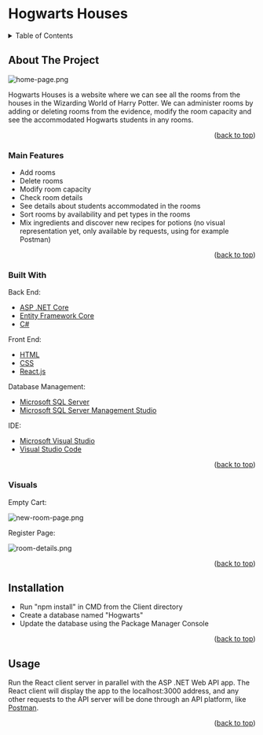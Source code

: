 <div id="top"></div>

# Hogwarts Houses

<!-- TABLE OF CONTENTS -->
<details>
  <summary>Table of Contents</summary>
  <ol>
    <li>
      <a href="#about-the-project">About The Project</a>
      <ul>
        <li><a href="#main-features">Main Features</a></li>
        <li><a href="#built-with">Built With</a></li>
        <li><a href="#visuals">Visuals</a></li>
      </ul>
    </li>
    <li><a href="#installation">Installation</a></li>
    <li><a href="#usage">Usage</a></li>
  </ol>
</details>



<!-- ABOUT THE PROJECT -->
## About The Project

![home-page.png][home-page]

Hogwarts Houses is a website where we can see all the rooms from the houses in the Wizarding World of Harry Potter. We can administer rooms by adding or deleting rooms from the evidence, modify the room capacity and see the accommodated Hogwarts students in any rooms.

<p align="right">(<a href="#top">back to top</a>)</p>


### Main Features

- Add rooms
- Delete rooms
- Modify room capacity
- Check room details
- See details about students accommodated in the rooms
- Sort rooms by availability and pet types in the rooms
- Mix ingredients and discover new recipes for potions (no visual representation yet, only available by requests, using for example Postman)

<p align="right">(<a href="#top">back to top</a>)</p>

### Built With

Back End:
* [ASP .NET Core][asp-net-core]
* [Entity Framework Core][ef-core]
* [C#][c#]

Front End:
* [HTML][html]
* [CSS][css]
* [React.js][react]

Database Management:
* [Microsoft SQL Server][msql-server]
* [Microsoft SQL Server Management Studio][ssms]

IDE:
* [Microsoft Visual Studio][visual-studio]
* [Visual Studio Code][visual-studio-code]

<p align="right">(<a href="#top">back to top</a>)</p>



### Visuals

Empty Cart:

![new-room-page.png][new-room-page]

Register Page:

![room-details.png][room-details]

<p align="right">(<a href="#top">back to top</a>)</p>



## Installation
- Run "npm install" in CMD from the Client directory
- Create a database named "Hogwarts"
- Update the database using the Package Manager Console

<p align="right">(<a href="#top">back to top</a>)</p>



<!-- USAGE EXAMPLES -->
## Usage

Run the React client server in parallel with the ASP .NET Web API app.
The React client will display the app to the localhost:3000 address, and any other requests to the API server will be done through an API platform, like [Postman][postman].

<p align="right">(<a href="#top">back to top</a>)</p>


<!-- MARKDOWN LINKS & IMAGES -->
[asp-net-core]: https://dotnet.microsoft.com/en-us/learn/aspnet/what-is-aspnet-core
[ef-core]: https://docs.microsoft.com/en-us/ef/core/
[c#]: https://docs.microsoft.com/en-us/dotnet/csharp/
[html]: https://html.com/
[css]: https://www.w3.org/Style/CSS/Overview.en.html
[react]: https://reactjs.org/
[msql-server]: https://www.microsoft.com/en-us/sql-server/sql-server-2019
[ssms]: https://docs.microsoft.com/en-us/sql/ssms/download-sql-server-management-studio-ssms?view=sql-server-ver15
[visual-studio]: https://visualstudio.microsoft.com/
[visual-studio-code]: https://code.visualstudio.com/
[postman]: https://www.postman.com/


[home-page]: captures/home-page.png
[new-room-page]: captures/new-room-page.png
[room-details]: captures/room-details.png
